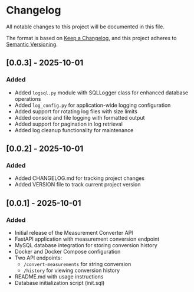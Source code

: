 # Changelog
All notable changes to this project will be documented in this file.

The format is based on [Keep a Changelog](https://keepachangelog.com/en/1.0.0/),
and this project adheres to [Semantic Versioning](https://semver.org/spec/v2.0.0.html).

## [0.0.3] - 2025-10-01
### Added
- Added `logsql.py` module with SQLLogger class for enhanced database operations
- Added `log_config.py` for application-wide logging configuration
- Added support for rotating log files with size limits
- Added console and file logging with formatted output
- Added support for pagination in log retrieval
- Added log cleanup functionality for maintenance

## [0.0.2] - 2025-10-01
### Added
- Added CHANGELOG.md for tracking project changes
- Added VERSION file to track current project version

## [0.0.1] - 2025-10-01
### Added
- Initial release of the Measurement Converter API
- FastAPI application with measurement conversion endpoint
- MySQL database integration for storing conversion history
- Docker and Docker Compose configuration
- Two API endpoints:
  - `/convert-measurements` for string conversion
  - `/history` for viewing conversion history
- README.md with usage instructions
- Database initialization script (init.sql)